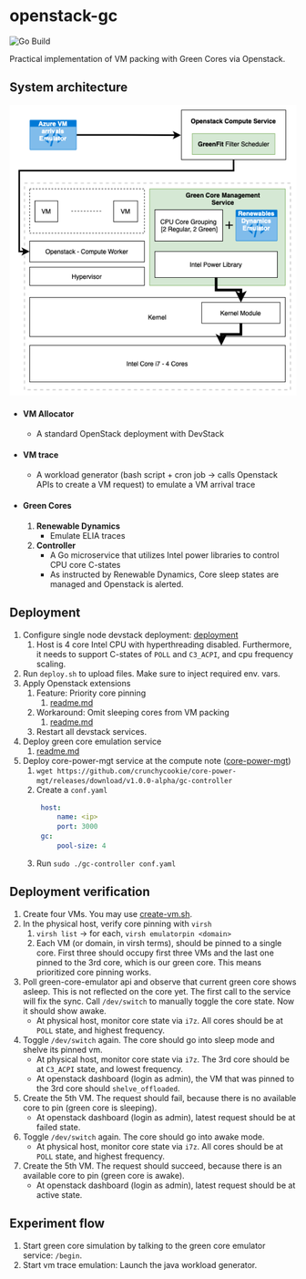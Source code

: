 # openstack-gc

![Go Build](https://github.com/crunchycookie/openstack-gc/actions/workflows/go.yml/badge.svg)

Practical implementation of VM packing with Green Cores via Openstack.

## System architecture

![system-architecture.png](system-architecture.png)

- #### VM Allocator
    - A standard OpenStack deployment with DevStack
- #### VM trace
    - A workload generator (bash script + cron job -> calls Openstack APIs to create a VM request) to emulate a VM
      arrival trace
- #### Green Cores
    1. **Renewable Dynamics**
        - Emulate ELIA traces
    2. **Controller**
        - A Go microservice that utilizes Intel power libraries to control CPU core C-states
        - As instructed by Renewable Dynamics, Core sleep states are managed and Openstack is alerted.

## Deployment

1. Configure single node devstack deployment: [deployment](deployment)
   1. Host is 4 core Intel CPU with hyperthreading disabled. Furthermore, it needs to support C-states of `POLL` and 
   `C3_ACPI`, and cpu frequency scaling.
2. Run `deploy.sh` to upload files. Make sure to inject required env. vars.
3. Apply Openstack extensions
    1. Feature: Priority core pinning
        1. [readme.md](extensions%2Ffeature-priority-core-pinning%2Freadme.md)
    2. Workaround: Omit sleeping cores from VM packing
        1. [readme.md](extensions%2Fworkaround-omit-sleeping-core-from-pcpu%2Freadme.md)
    3. Restart all devstack services.
4. Deploy green core emulation service
    1. [readme.md](extensions%2Fgc-emulator-service%2Freadme.md)
5. Deploy core-power-mgt service at the compute note ([core-power-mgt](https://github.com/crunchycookie/core-power-mgt))
   1. `wget https://github.com/crunchycookie/core-power-mgt/releases/download/v1.0.0-alpha/gc-controller`
   2. Create a `conf.yaml`
       ```yaml
        host:
            name: <ip>
            port: 3000
        gc:
            pool-size: 4
       ```
   3. Run `sudo ./gc-controller conf.yaml`

## Deployment verification

1. Create four VMs. You may use [create-vm.sh](vm-trace%2Faz-trace-gen%2Fsrc%2Fmain%2Fresources%2Fos-client%2Fcreate-vm.sh).
2. In the physical host, verify core pinning with `virsh`
   1. `virsh list` -> for each, `virsh emulatorpin <domain>`
   2. Each VM (or domain, in virsh terms), should be pinned to a single core. First three should occupy first three 
   VMs and the last one pinned to the 3rd core, which is our green core. This means prioritized core pinning works.
3. Poll green-core-emulator api and observe that current green core shows asleep. This is not reflected on the core 
yet. The first call to the service will fix the sync. Call `/dev/switch` to manually toggle the core state. Now it 
should show awake.
   - At physical host, monitor core state via `i7z`. All cores should be at `POLL` state, and highest frequency.
4. Toggle `/dev/switch` again. The core should go into sleep mode and shelve its pinned vm.
   - At physical host, monitor core state via `i7z`. The 3rd core should be at `C3_ACPI` state, and lowest frequency.
   - At openstack dashboard (login as admin), the VM that was pinned to the 3rd core should `shelve_offloaded`.
5. Create the 5th VM. The request should fail, because there is no available core to pin (green core is sleeping).
    - At openstack dashboard (login as admin), latest request should be at failed state.
6. Toggle `/dev/switch` again. The core should go into awake mode.
   - At physical host, monitor core state via `i7z`. All cores should be at `POLL` state, and highest frequency.
7. Create the 5th VM. The request should succeed, because there is an available core to pin (green core is awake).
   - At openstack dashboard (login as admin), latest request should be at active state.


## Experiment flow

1. Start green core simulation by talking to the green core emulator service: `/begin`.
2. Start vm trace emulation: Launch the java workload generator.